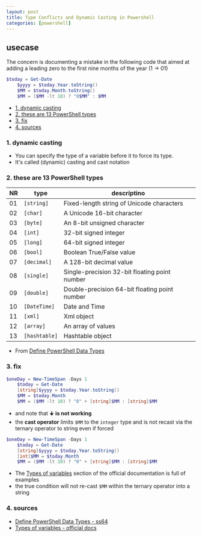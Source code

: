 ```yaml
---
layout: post
title: Type Conflicts and Dynamic Casting in Powershell
categories: [powershell]
---
```

## usecase
The concern is documenting a mistake in the following code that aimed at adding a leading zero to the first nine months of the year (1 → 01) 

```powershell
$today = Get-Date
    $yyyy = $today.Year.toString()
    $MM = $today.Month.toString()
    $MM = ($MM -lt 10) ? "0$MM" : $MM
```

<!-- TOC -->

- [1. dynamic casting](#1-dynamic-casting)
- [2. these are 13 PowerShell types](#2-these-are-13-powershell-types)
- [3. fix](#3-fix)
- [4. sources](#4-sources)

<!-- /TOC -->

### 1. dynamic casting
* You can specify the type of a variable before it to force its type. 
* It's called (dynamic) casting and cast notation

### 2. these are 13 PowerShell types

NR | type          | descriptino
---|---------------|----------------------------------------------
01 | `[string]`    | Fixed-length string of Unicode characters
02 | `[char]`      | A Unicode 16-bit character
03 | `[byte]`      | An 8-bit unsigned character
04 | `[int]`       | 32-bit signed integer
05 | `[long]`      | 64-bit signed integer
06 | `[bool]`      | Boolean True/False value
07 | `[decimal]`   | A 128-bit decimal value
08 | `[single]`    | Single-precision 32-bit floating point number
09 | `[double]`    | Double-precision 64-bit floating point number
10 | `[DateTime]`  | Date and Time
11 | `[xml]`       | Xml object
12 | `[array]`     | An array of values
13 | `[hashtable]` | Hashtable object

* From [Define PowerShell Data Types](https://ss64.com/ps/syntax-datatypes.html)


### 3. fix

```powershell 
$oneDay = New-TimeSpan -Days 1
    $today = Get-Date
    [string]$yyyy = $today.Year.toString()
    $MM = $today.Month
    $MM = ($MM -lt 10) ? "0" + [string]$MM : [string]$MM
```

* and note that 🠋  **is not working**
* the **cast operator** limits `$MM` to the `integer` type and is not recast via the ternary operator to string even if forced

```powershell 
$oneDay = New-TimeSpan -Days 1
    $today = Get-Date
    [string]$yyyy = $today.Year.toString()
    [int]$MM = $today.Month
    $MM = ($MM -lt 10) ? "0" + [string]$MM : [string]$MM
```

* The [Types of variables](https://docs.microsoft.com/en-us/powershell/module/microsoft.powershell.core/about/about_variables?view=powershell-7.1#types-of-variables) section of the official documentation is full of examples
* the true condition will not re-cast `$MM` within the ternary operator into a string

### 4. sources
* [Define PowerShell Data Types - ss64](https://ss64.com/ps/syntax-datatypes.html)
* [Types of variables - official docs](https://docs.microsoft.com/en-us/powershell/module/microsoft.powershell.core/about/about_variables?view=powershell-7.1#types-of-variables)
